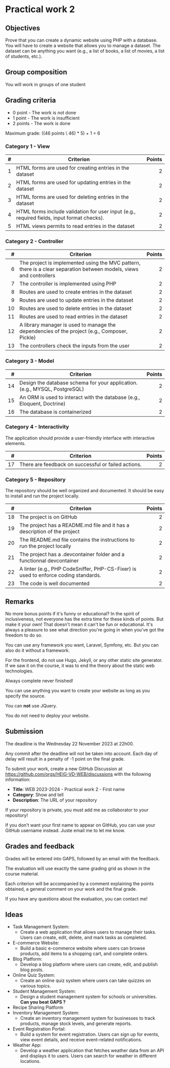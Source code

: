 # Practical work 2

## Objectives

Prove that you can create a dynamic website using PHP with a database. You will have to create a website that allows you to manage a dataset. The dataset can be anything you want (e.g., a list of books, a list of movies, a list of students, etc.).

## Group composition

You will work in groups of one student

## Grading criteria

- 0 point - The work is not done
- 1 point - The work is insufficient
- 2 points - The work is done

Maximum grade: ((46 points \\ 46) * 5) + 1 = 6

### Category 1 - View

| #   | Criterion                                                                                  | Points |
| --: | -----------------------------------------------------------------------------------------  | -----: |
| 1   | HTML forms are used for creating entries in the dataset                                    |      2 |
| 2   | HTML forms are used for updating entries in the dataset                                    |      2 |
| 3   | HTML forms are used for deleting entries in the dataset                                    |      2 |
| 4   | HTML forms include validation for user input (e.g., required fields, input format checks). |      2 |
| 5   | HTML views permits to read entries in the dataset                                          |      2 |

### Category 2 - Controller

|  # | Criterion                                                                                                           | Points |
|---:|---------------------------------------------------------------------------------------------------------------------|-------:|
|  6 | The project is implemented using the MVC pattern, there is a clear separation between models, views and controllers |      2 |
|  7 | The controller is implemented using PHP                                                                             |      2 |
|  8 | Routes are used to create entries in the dataset                                                                    |      2 |
|  9 | Routes are used to update entries in the dataset                                                                    |      2 |
| 10 | Routes are used to delete entries in the dataset                                                                    |      2 |
| 11 | Routes are used to read entries in the dataset                                                                      |      2 |
| 12 | A library manager is used to manage the dependencies of the project (e.g., Composer, Pickle)                        |      2 |
| 13 | The controllers check the inputs from the user                                                                      |      2 |

### Category 3 - Model

|  # | Criterion                                                                  | Points |
|---:|----------------------------------------------------------------------------|-------:|
| 14 | Design the database schema for your application. (e.g., MYSQL, PostgreSQL) |      2 |
| 15 | An ORM is used to interact with the database (e.g., Eloquent, Doctrine)    |      2 |
| 16 | The database is containerized                                              |      2 |

### Category 4 - Interactivity

The application should provide a user-friendly interface with interactive elements.

|  # | Criterion                                           | Points |
|---:|-----------------------------------------------------|-------:|
| 17 | There are feedback on successful or failed actions. |      2 |

### Category 5 - Repository

The repository should be well organized and documented. It should be easy to install and run the project locally.

|  # | Criterion                                                                           | Points |
|---:|-------------------------------------------------------------------------------------|-------:|
| 18 | The project is on GitHub                                                            |      2 |
| 19 | The project has a README.md file and it has a description of the project            |      2 |
| 20 | The README.md file contains the instructions to run the project locally             |      2 |
| 21 | The project has a .devcontainer folder and a functionnal devcontainer               |      2 |
| 22 | A linter (e.g., PHP CodeSniffer, PHP-CS-Fixer) is used to enforce coding standards. |      2 |
| 23 | The code is well documented                                                         |      2 |

## Remarks

No more bonus points if it's funny or educational? In the spirit of inclusiveness, not everyone has the extra time for these kinds of points. But make it your own! That doesn't mean it can't be fun or educational. It's always a pleasure to see what direction you're going in when you've got the freedom to do so.

You can use any framework you want, Laravel, Symfony, etc. But you can also do it without a framework.

For the frontend, do not use Hugo, Jekyll, or any other static site generator. If we saw it on the course, it was to end the theory about the static web technologies.

Always complete never finished!

You can use anything you want to create your website as long as you specify the source.

You can **not** use JQuery.

You do not need to deploy your website.

## Submission

The deadline is the Wednesday 22 November 2023 at 22h00.

Any commit after the deadline will not be taken into account. Each day of delay will result in a penalty of -1 point on the final grade.

To submit your work, create a new GitHub Discussion at <https://github.com/orgs/HEIG-VD-WEB/discussions> with the following information:

- **Title**: WEB 2023-2024 - Practical work 2 - First name
- **Category**: Show and tell
- **Description**: The URL of your repository

If your repository is private, you must add me as collaborator to your repository!

If you don't want your first name to appear on GitHub, you can use your GitHub username instead. Juste email me to let me know.

## Grades and feedback

Grades will be entered into GAPS, followed by an email with the feedback.

The evaluation will use exactly the same grading grid as shown in the course material.

Each criterion will be accompanied by a comment explaining the points obtained, a general comment on your work and the final grade.

If you have any questions about the evaluation, you can contact me!

## Ideas

- Task Management System:
	- Create a web application that allows users to manage their tasks. Users can create, edit, delete, and mark tasks as completed.
- E-commerce Website:
	- Build a basic e-commerce website where users can browse products, add items to a shopping cart, and complete orders.
- Blog Platform:
	- Develop a blog platform where users can create, edit, and publish blog posts.
- Online Quiz System:
	- Create an online quiz system where users can take quizzes on various topics.
- Student Management System:
	- Design a student management system for schools or universities. **Can you beat GAPS ?**
- Recipe Sharing Platform
- Inventory Management System:
	- Create an inventory management system for businesses to track products, manage stock levels, and generate reports.
- Event Registration Portal:
	- Build a system for event registration. Users can sign up for events, view event details, and receive event-related notifications.
- Weather App:
	- Develop a weather application that fetches weather data from an API and displays it to users. Users can search for weather in different locations.
